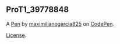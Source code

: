 ProT1_39778848
--------------


A [Pen](https://codepen.io/maximilianogarcia825/pen/PovNWNa) by [maximilianogarcia825](https://codepen.io/maximilianogarcia825) on [CodePen](https://codepen.io).

[License](https://codepen.io/license/pen/PovNWNa).